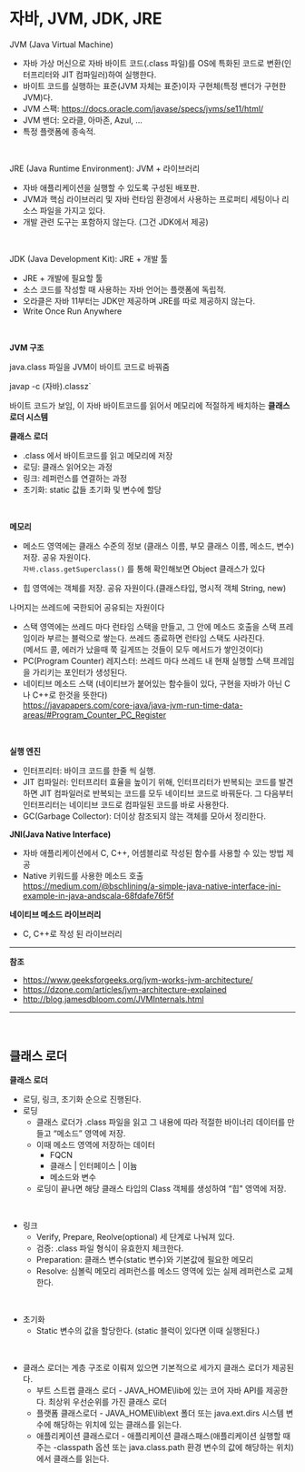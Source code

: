 # 자바, JVM, JDK, JRE

JVM (Java Virtual Machine)

- 자바 가상 머신으로 자바 바이트 코드(.class 파일)를 OS에 특화된 코드로 변환(인터프리터와 JIT 컴파일러)하여 실행한다. 
- 바이트 코드를 실행하는 표준(JVM 자체는 표준)이자 구현체(특정 밴더가 구현한 JVM)다. 
- JVM 스팩: https://docs.oracle.com/javase/specs/jvms/se11/html/
- JVM 밴더: 오라클, 아마존, Azul, ... 
- 특정 플랫폼에 종속적.

<br>

JRE (Java Runtime Environment): JVM + 라이브러리
- 자바 애플리케이션을 실행할 수 있도록 구성된 배포판. 
- JVM과 핵심 라이브러리 및 자바 런타임 환경에서 사용하는 프로퍼티 세팅이나 리소스
파일을 가지고 있다. 
- 개발 관련 도구는 포함하지 않는다. (그건 JDK에서 제공)

<br>

JDK (Java Development Kit): JRE + 개발 툴 
- JRE + 개발에 필요할 툴 
- 소스 코드를 작성할 때 사용하는 자바 언어는 플랫폼에 독립적. 
- 오라클은 자바 11부터는 JDK만 제공하며 JRE를 따로 제공하지 않는다. 
- Write Once Run Anywhere

<br>

**JVM 구조**

java.class 파일을 JVM이 바이트 코드로 바꿔줌

javap -c (자바).classz`

바이트 코드가 보임, 이 자바 바이트코드를 읽어서 메모리에 적절하게 배치하는 **클래스 로더 시스템**


**클래스 로더**

- .class 에서 바이트코드를 읽고 메모리에 저장 
- 로딩: 클래스 읽어오는 과정 
- 링크: 레퍼런스를 연결하는 과정 
- 초기화: static 값들 초기화 및 변수에 할당

<br>

**메모리**
- 메소드 영역에는 클래스 수준의 정보 (클래스 이름, 부모 클래스 이름, 메소드, 변수) 저장.
공유 자원이다. <br> `자바.class.getSuperclass()` 를 통해 확인해보면 Object 클래스가 있다

- 힙 영역에는 객체를 저장. 공유 자원이다.(클래스타입, 명시적 객체 String, new)

나머지는 쓰레드에 국한되어 공유되는 자원이다
- 스택 영역에는 쓰레드 마다 런타임 스택을 만들고, 그 안에 메소드 호출을 스택 프레임이라 부르는 블럭으로 쌓는다. 쓰레드 종료하면 런타임 스택도 사라진다.<br>(메서드 콜, 에러가 났을때 쭉 길게뜨는 것들이 모두 메서드가 쌓인것이다) 
- PC(Program Counter) 레지스터: 쓰레드 마다 쓰레드 내 현재 실행할 스택 프레임을 가리키는 포인터가 생성된다. 
- 네이티브 메소드 스택 (네이티브가 붙어있는 함수들이 있다, 구현을 자바가 아닌 C나 C++로 한것을 뜻한다) <br>https://javapapers.com/core-java/java-jvm-run-time-data-areas/#Program_Counter_PC_Register

<br>

**실행 엔진**
- 인터프리터: 바이크 코드를 한줄 씩 실행. 
- JIT 컴파일러: 인터프리터 효율을 높이기 위해, 인터프리터가 반복되는 코드를 발견하면 JIT 컴파일러로 반복되는 코드를 모두 네이티브 코드로 바꿔둔다. 그 다음부터 인터프리터는 네이티브 코드로 컴파일된 코드를 바로 사용한다. 
- GC(Garbage Collector): 더이상 참조되지 않는 객체를 모아서 정리한다.

**JNI(Java Native Interface)**
- 자바 애플리케이션에서 C, C++, 어셈블리로 작성된 함수를 사용할 수 있는 방법 제공 
- Native 키워드를 사용한 메소드 호출 <br>https://medium.com/@bschlining/a-simple-java-native-interface-jni-example-in-java-andscala-68fdafe76f5f

**네이티브 메소드 라이브러리**
- C, C++로 작성 된 라이브러리


---

**참조**

- https://www.geeksforgeeks.org/jvm-works-jvm-architecture/ 
- https://dzone.com/articles/jvm-architecture-explained
- http://blog.jamesdbloom.com/JVMInternals.html


---

<br>

## 클래스 로더

**클래스 로더**
- 로딩, 링크, 초기화 순으로 진행된다. 
- 로딩 
  - 클래스 로더가 .class 파일을 읽고 그 내용에 따라 적절한 바이너리 데이터를
  만들고 “메소드” 영역에 저장. 
  - 이때 메소드 영역에 저장하는 데이터 
    - FQCN 
    - 클래스 | 인터페이스 | 이늄 
    - 메소드와 변수 
  - 로딩이 끝나면 해당 클래스 타입의 Class 객체를 생성하여 “힙" 영역에 저장. 

<br>

- 링크
  - Verify, Prepare, Reolve(optional) 세 단계로 나눠져 있다. 
  - 검증: .class 파일 형식이 유효한지 체크한다. 
  - Preparation: 클래스 변수(static 변수)와 기본값에 필요한 메모리 
  - Resolve: 심볼릭 메모리 레퍼런스를 메소드 영역에 있는 실제 레퍼런스로
  교체한다.

<br>

- 초기화 
  - Static 변수의 값을 할당한다. (static 블럭이 있다면 이때 실행된다.)

<br>

- 클래스 로더는 계층 구조로 이뤄져 있으면 기본적으로 세가지 클래스 로더가 제공된다. 
  - 부트 스트랩 클래스 로더 - JAVA_HOME\lib에 있는 코어 자바 API를 제공한다.
  최상위 우선순위를 가진 클래스 로더 
  - 플랫폼 클래스로더 - JAVA_HOME\lib\ext 폴더 또는 java.ext.dirs 시스템 변수에
  해당하는 위치에 있는 클래스를 읽는다. 
  - 애플리케이션 클래스로더 - 애플리케이션 클래스패스(애플리케이션 실행할 때
  주는 -classpath 옵션 또는 java.class.path 환경 변수의 값에 해당하는 위치)에서
  클래스를 읽는다.